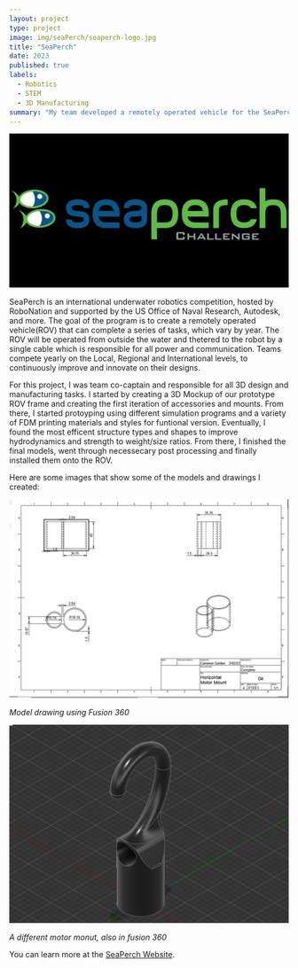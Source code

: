 ```yaml
---
layout: project
type: project
image: img/seaPerch/seaperch-logo.jpg
title: "SeaPerch"
date: 2023
published: true
labels:
  - Robotics
  - STEM
  - 3D Manufacturing
summary: "My team developed a remotely operated vehicle for the SeaPerch Competition that brought us to the international level of competition."
---
```


![SeaPerch logo](../img/seaPerch/seaperch.jpg)

SeaPerch is an international underwater robotics competition, hosted by RoboNation and supported by the US Office of Naval Research, Autodesk, and more. The goal of the program is to create a remotely operated vehicle(ROV) that can complete a series of tasks, which vary by year. The ROV will be operated from outside the water and thetered to the robot by a single cable which is responsible for all power and communication. Teams compete yearly on the Local, Regional and International levels, to continuously improve and innovate on their designs. 

For this project, I was team co-captain and responsible for all 3D design and manufacturing tasks.  I started by creating a 3D Mockup of our prototype ROV frame and creating the first iteration of accessories and mounts. From there, I started protoyping using different simulation programs and a variety of FDM printing materials and styles for funtional version. Eventually, I found the most efficent structure types and shapes to improve hydrodynamics and strength to weight/size ratios. From there, I finished the final models, went through necessecary post processing and finally installed them onto the ROV.

Here are some images that show some of the models and drawings I created:


![Drawing](../img/seaPerch/horiz-motormount-drawing.png)

*Model drawing using Fusion 360*

![Model](../img/seaPerch/motormount.png)

*A different motor monut, also in fusion 360*

You can learn more at the [SeaPerch Website](https://seaperch.org).
